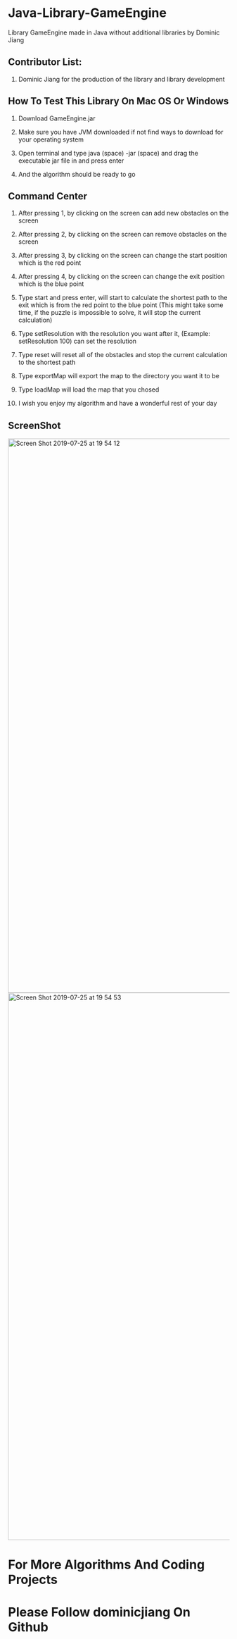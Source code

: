 # Java-Library-GameEngine

Library GameEngine made in Java without additional libraries by Dominic Jiang

## Contributor List:

1. Dominic Jiang for the production of the library and library development

## How To Test This Library On Mac OS Or Windows

1. Download GameEngine.jar 

2. Make sure you have JVM downloaded if not find ways to download for your operating system

3. Open terminal and type java (space) -jar (space) and drag the executable jar file in and press enter 


4. And the algorithm should be ready to go


## Command Center

1. After pressing 1, by clicking on the screen can add new obstacles on the screen

2. After pressing 2, by clicking on the screen can remove obstacles on the screen

3. After pressing 3, by clicking on the screen can change the start position which is the red point

3. After pressing 4, by clicking on the screen can change the exit position which is the blue point

3. Type start and press enter, will start to calculate the shortest path to the exit which is from the red point to the blue point (This might take some time, if the puzzle is impossible to solve, it will stop the current calculation)

4. Type setResolution with the resolution you want after it, (Example: setResolution 100) can set the resolution

5. Type reset will reset all of the obstacles and stop the current calculation to the shortest path

6. Type exportMap will export the map to the directory you want it to be 

7. Type loadMap will load the map that you chosed

8. I wish you enjoy my algorithm and have a wonderful rest of your day

## ScreenShot

<img width="1259" alt="Screen Shot 2019-07-25 at 19 54 12" src="https://user-images.githubusercontent.com/49256436/61957885-d14de400-aff2-11e9-84d9-4d051423e07a.png">

<img width="1243" alt="Screen Shot 2019-07-25 at 19 54 53" src="https://user-images.githubusercontent.com/49256436/61957964-04907300-aff3-11e9-80f8-a0b3b1149d17.png">

# For More Algorithms And Coding Projects
# Please Follow dominicjiang On Github
